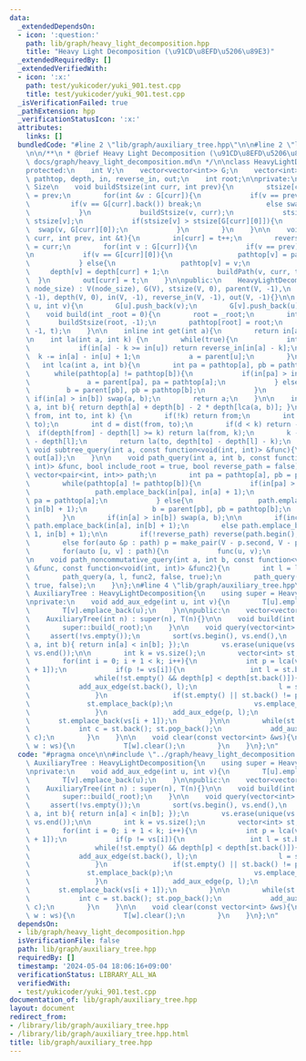 ```yaml
---
data:
  _extendedDependsOn:
  - icon: ':question:'
    path: lib/graph/heavy_light_decomposition.hpp
    title: "Heavy Light Decomposition (\u91CD\u8EFD\u5206\u89E3)"
  _extendedRequiredBy: []
  _extendedVerifiedWith:
  - icon: ':x:'
    path: test/yukicoder/yuki_901.test.cpp
    title: test/yukicoder/yuki_901.test.cpp
  _isVerificationFailed: true
  _pathExtension: hpp
  _verificationStatusIcon: ':x:'
  attributes:
    links: []
  bundledCode: "#line 2 \"lib/graph/auxiliary_tree.hpp\"\n\n#line 2 \"lib/graph/heavy_light_decomposition.hpp\"\
    \n\n/**\n * @brief Heavy Light Decomposition (\u91CD\u8EFD\u5206\u89E3)\n * @docs\
    \ docs/graph/heavy_light_decomposition.md\n */\n\nclass HeavyLightDecomposition{\n\
    protected:\n    int V;\n    vector<vector<int>> G;\n    vector<int> stsize, parent,\
    \ pathtop, depth, in, reverse_in, out;\n    int root;\n\nprivate:\n    // Subtree\
    \ Size\n    void buildStsize(int curr, int prev){\n        stsize[curr] = 1, parent[curr]\
    \ = prev;\n        for(int &v : G[curr]){\n            if(v == prev){\n      \
    \          if(v == G[curr].back()) break;\n                else swap(v, G[curr].back());\n\
    \            }\n            buildStsize(v, curr);\n            stsize[curr] +=\
    \ stsize[v];\n            if(stsize[v] > stsize[G[curr][0]]){\n              \
    \  swap(v, G[curr][0]);\n            }\n        }\n    }\n\n    void buildPath(int\
    \ curr, int prev, int &t){\n        in[curr] = t++;\n        reverse_in[in[curr]]\
    \ = curr;\n        for(int v : G[curr]){\n            if(v == prev) continue;\n\
    \n            if(v == G[curr][0]){\n                pathtop[v] = pathtop[curr];\n\
    \            } else{\n                pathtop[v] = v;\n            }\n       \
    \     depth[v] = depth[curr] + 1;\n            buildPath(v, curr, t);\n      \
    \  }\n        out[curr] = t;\n    }\n\npublic:\n    HeavyLightDecomposition(int\
    \ node_size) : V(node_size), G(V), stsize(V, 0), parent(V, -1),\n        pathtop(V,\
    \ -1), depth(V, 0), in(V, -1), reverse_in(V, -1), out(V, -1){}\n\n    void add_edge(int\
    \ u, int v){\n        G[u].push_back(v);\n        G[v].push_back(u);\n    }\n\n\
    \    void build(int _root = 0){\n        root = _root;\n        int t = 0;\n \
    \       buildStsize(root, -1);\n        pathtop[root] = root;\n        buildPath(root,\
    \ -1, t);\n    }\n\n    inline int get(int a){\n        return in[a];\n    }\n\
    \n    int la(int a, int k) {\n        while(true){\n            int u = pathtop[a];\n\
    \            if(in[a] - k >= in[u]) return reverse_in[in[a] - k];\n          \
    \  k -= in[a] - in[u] + 1;\n            a = parent[u];\n        }\n    }\n\n \
    \   int lca(int a, int b){\n        int pa = pathtop[a], pb = pathtop[b];\n  \
    \      while(pathtop[a] != pathtop[b]){\n            if(in[pa] > in[pb]){\n  \
    \              a = parent[pa], pa = pathtop[a];\n            } else{\n       \
    \         b = parent[pb], pb = pathtop[b];\n            }\n        }\n       \
    \ if(in[a] > in[b]) swap(a, b);\n        return a;\n    }\n\n    int dist(int\
    \ a, int b){ return depth[a] + depth[b] - 2 * depth[lca(a, b)]; }\n\n    int jump(int\
    \ from, int to, int k) {\n        if(!k) return from;\n        int l = lca(from,\
    \ to);\n        int d = dist(from, to);\n        if(d < k) return -1;\n      \
    \  if(depth[from] - depth[l] >= k) return la(from, k);\n        k -= depth[from]\
    \ - depth[l];\n        return la(to, depth[to] - depth[l] - k);\n    }\n\n   \
    \ void subtree_query(int a, const function<void(int, int)> &func){\n        func(in[a],\
    \ out[a]);\n    }\n\n    void path_query(int a, int b, const function<void(int,\
    \ int)> &func, bool include_root = true, bool reverse_path = false){\n       \
    \ vector<pair<int, int>> path;\n        int pa = pathtop[a], pb = pathtop[b];\n\
    \        while(pathtop[a] != pathtop[b]){\n            if(in[pa] > in[pb]){\n\
    \                path.emplace_back(in[pa], in[a] + 1);\n                a = parent[pa],\
    \ pa = pathtop[a];\n            } else{\n                path.emplace_back(in[pb],\
    \ in[b] + 1);\n                b = parent[pb], pb = pathtop[b];\n            }\n\
    \        }\n        if(in[a] > in[b]) swap(a, b);\n\n        if(include_root)\
    \ path.emplace_back(in[a], in[b] + 1);\n        else path.emplace_back(in[a] +\
    \ 1, in[b] + 1);\n\n        if(!reverse_path) reverse(path.begin(), path.end());\n\
    \        else for(auto &p : path) p = make_pair(V - p.second, V - p.first);\n\n\
    \        for(auto [u, v] : path){\n            func(u, v);\n        }\n    }\n\
    \n    void path_noncommutative_query(int a, int b, const function<void(int, int)>\
    \ &func, const function<void(int, int)> &func2){\n        int l = lca(a, b);\n\
    \        path_query(a, l, func2, false, true);\n        path_query(l, b, func,\
    \ true, false);\n    }\n};\n#line 4 \"lib/graph/auxiliary_tree.hpp\"\n\nstruct\
    \ AuxiliaryTree : HeavyLightDecomposition{\n    using super = HeavyLightDecomposition;\n\
    \nprivate:\n    void add_aux_edge(int u, int v){\n        T[u].emplace_back(v);\n\
    \        T[v].emplace_back(u);\n    }\n\npublic:\n    vector<vector<int>> T;\n\
    \    AuxiliaryTree(int n) : super(n), T(n){}\n\n    void build(int _root = 0){\n\
    \        super::build(_root);\n    }\n\n    void query(vector<int> &vs){\n   \
    \     assert(!vs.empty());\n        sort(vs.begin(), vs.end(),\n            [&](int\
    \ a, int b){ return in[a] < in[b]; });\n        vs.erase(unique(vs.begin(), vs.end()),\
    \ vs.end());\n\n        int k = vs.size();\n        vector<int> st;\n        st.emplace_back(vs[0]);\n\
    \        for(int i = 0; i + 1 < k; i++){\n            int p = lca(vs[i], vs[i\
    \ + 1]);\n            if(p != vs[i]){\n                int l = st.back(); st.pop_back();\n\
    \                while(!st.empty() && depth[p] < depth[st.back()]){\n        \
    \            add_aux_edge(st.back(), l);\n                    l = st.back(); st.pop_back();\n\
    \                }\n                if(st.empty() || st.back() != p){\n      \
    \              st.emplace_back(p);\n                    vs.emplace_back(p);\n\
    \                }\n                add_aux_edge(p, l);\n            }\n     \
    \       st.emplace_back(vs[i + 1]);\n        }\n\n        while(st.size() > 1){\n\
    \            int c = st.back(); st.pop_back();\n            add_aux_edge(st.back(),\
    \ c);\n        }\n    }\n\n    void clear(const vector<int> &ws){\n        for(int\
    \ w : ws){\n            T[w].clear();\n        }\n    }\n};\n"
  code: "#pragma once\n\n#include \"../graph/heavy_light_decomposition.hpp\"\n\nstruct\
    \ AuxiliaryTree : HeavyLightDecomposition{\n    using super = HeavyLightDecomposition;\n\
    \nprivate:\n    void add_aux_edge(int u, int v){\n        T[u].emplace_back(v);\n\
    \        T[v].emplace_back(u);\n    }\n\npublic:\n    vector<vector<int>> T;\n\
    \    AuxiliaryTree(int n) : super(n), T(n){}\n\n    void build(int _root = 0){\n\
    \        super::build(_root);\n    }\n\n    void query(vector<int> &vs){\n   \
    \     assert(!vs.empty());\n        sort(vs.begin(), vs.end(),\n            [&](int\
    \ a, int b){ return in[a] < in[b]; });\n        vs.erase(unique(vs.begin(), vs.end()),\
    \ vs.end());\n\n        int k = vs.size();\n        vector<int> st;\n        st.emplace_back(vs[0]);\n\
    \        for(int i = 0; i + 1 < k; i++){\n            int p = lca(vs[i], vs[i\
    \ + 1]);\n            if(p != vs[i]){\n                int l = st.back(); st.pop_back();\n\
    \                while(!st.empty() && depth[p] < depth[st.back()]){\n        \
    \            add_aux_edge(st.back(), l);\n                    l = st.back(); st.pop_back();\n\
    \                }\n                if(st.empty() || st.back() != p){\n      \
    \              st.emplace_back(p);\n                    vs.emplace_back(p);\n\
    \                }\n                add_aux_edge(p, l);\n            }\n     \
    \       st.emplace_back(vs[i + 1]);\n        }\n\n        while(st.size() > 1){\n\
    \            int c = st.back(); st.pop_back();\n            add_aux_edge(st.back(),\
    \ c);\n        }\n    }\n\n    void clear(const vector<int> &ws){\n        for(int\
    \ w : ws){\n            T[w].clear();\n        }\n    }\n};\n"
  dependsOn:
  - lib/graph/heavy_light_decomposition.hpp
  isVerificationFile: false
  path: lib/graph/auxiliary_tree.hpp
  requiredBy: []
  timestamp: '2024-05-04 18:06:16+09:00'
  verificationStatus: LIBRARY_ALL_WA
  verifiedWith:
  - test/yukicoder/yuki_901.test.cpp
documentation_of: lib/graph/auxiliary_tree.hpp
layout: document
redirect_from:
- /library/lib/graph/auxiliary_tree.hpp
- /library/lib/graph/auxiliary_tree.hpp.html
title: lib/graph/auxiliary_tree.hpp
---
```

